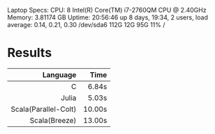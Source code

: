 Laptop Specs:
  CPU: 8  Intel(R) Core(TM) i7-2760QM CPU @ 2.40GHz
  Memory: 3.81174 GB
  Uptime: 20:56:46 up 8 days, 19:34,  2 users,  load average: 0.14, 0.21, 0.30
  /dev/sda6       112G   12G   95G  11% /


# Results

| Language | Time |
|---:|---:|
|                   C|  6.84s |
|               Julia|  5.03s |
|Scala(Parallel-Colt)| 10.00s |
|       Scala(Breeze)| 13.00s |
